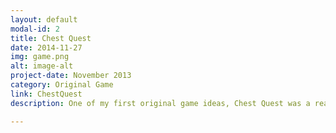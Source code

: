 ```yaml
---
layout: default
modal-id: 2
title: Chest Quest
date: 2014-11-27
img: game.png
alt: image-alt
project-date: November 2013
category: Original Game
link: ChestQuest
description: One of my first original game ideas, Chest Quest was a really fun, ambitious project I had. I never got around to completing it, but it was a valuable experience nontheless. I got intimate with the SDL2.0 library in C++ and learned a lot about sprite animation and game loops. Maybe I will revisit this project one day, as it is a really cool idea and I still look at the design docs sometimes.

---
```

